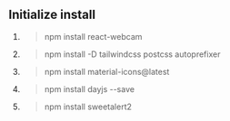 ##  Initialize install ## 

1. > npm install react-webcam
2. > npm install -D tailwindcss postcss autoprefixer
3. > npm install material-icons@latest
4. > npm install dayjs --save
5. > npm install sweetalert2

